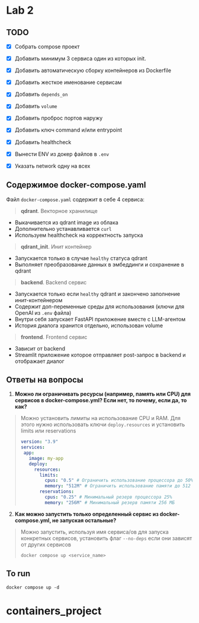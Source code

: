 # Lab 2

## TODO

- [x] Собрать compose проект
- [x] Добавить минимум 3 сервиса один из которых init.
- [x] Добавить автоматическую сборку контейнеров из Dockerfile
- [x] Добавить жесткое именование сервисам
- [x] Добавить `depends_on`
- [x] Добавить `volume`
- [x] Добавить проброс портов наружу
- [x] Добавить ключ command и/или entrypoint
- [x] Добавить healthcheck
- [x] Вынести ENV из докер файлов в `.env`
- [x] Указать network одну на всех


## Содержимое docker-compose.yaml

Файл `docker-compose.yaml` содержит в себе 4 сервиса:
> **qdrant**. Векторное хранилище
- Выкачивается из qdrant image из облака
- Дополнительно устанавливается `curl`
- Используем healthcheck на корректность запуска

> **qdrant_init**. Инит контейнер
- Запускается только в случае `healthy` статуса qdrant
- Выполняет преобразование данных в эмбеддинги и сохранение в qdrant

> **backend**. Backend сервис
- Запускается только если `healthy` qdrant и закончено заполнение инит-контейнером
- Содержит доп-переменные среды для использования (ключи для OpenAI из `.env` файла)
- Внутри себя запускает FastAPI приложение вместе с LLM-агентом
- История диалога хранится отдельно, использован volume

> **frontend**. Frontend сервис
- Зависит от backend
- Streamlit приложение которое отправляет post-запрос в backend и отображает диалог

## Ответы на вопросы
1. **Можно ли ограничивать ресурсы (например, память или CPU) для сервисов в docker-compose.yml? Если нет, то почему,
если да, то как?**
> Можно установить лимиты на использование CPU и RAM. Для этого нужно использовать ключи `deploy.resources` и установить limits
> или reservations
> ```docker-compose.yaml
> version: "3.9"
>services:
>  app:
>    image: my-app
>    deploy:
>      resources:
>        limits:
>          cpus: "0.5" # Ограничить использование процессора до 50%
>          memory: "512M" # Ограничить использование памяти до 512 МБ
>        reservations:
>          cpus: "0.25" # Минимальный резерв процессора 25%
>          memory: "256M" # Минимальный резерв памяти 256 МБ
> ```

2. **Как можно запустить только определенный сервис из docker-compose.yml, не запуская остальные?**
> Можно запустить, используя имя сервиса/ов для запуска конкретных сервисов, установить флаг `--no-deps` если они зависят от других сервисов
> ```shell
> docker compose up <service_name>
> ```

## To run

```shell
docker compose up -d
```
# containers_project
